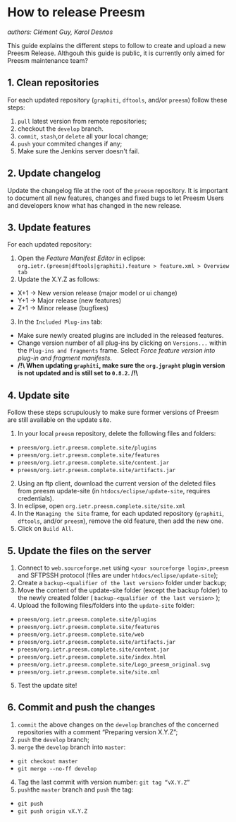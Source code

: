 # How to release Preesm
_authors: Clément Guy, Karol Desnos_

This guide explains the different steps to follow to create and upload a new Preesm Release. Althgouh this guide is public, it is currently only aimed for Preesm maintenance team?



## 1. Clean repositories
For each updated repository (`graphiti`, `dftools`, and/or `preesm`) follow these steps:
  
1. `pull` latest version from remote repositories;
2. checkout the `develop` branch.
3. `commit`, `stash`,or `delete` all your local change;
4. `push` your commited changes if any;
5. Make sure the Jenkins server doesn't fail.

## 2. Update changelog
Update the changelog file at the root of the `preesm` repository. It is important to document all new features, changes and fixed bugs to let Preesm Users and developers know what has changed in the new release.

## 3. Update features
For each updated repository: 

1. Open the _Feature Manifest Editor_ in eclipse:   
```org.ietr.(preesm|dftools|graphiti).feature > feature.xml > Overview tab```  
2. Update the X.Y.Z as follows:
  * X+1 → New version release (major model or ui change)
  * Y+1 → Major release (new features)
  * Z+1 → Minor release (bugfixes)
3. In the `Included Plug-ins` tab: 
  * Make sure newly created plugins are included in the released features.
  * Change version number of all plug-ins by clicking on `Versions...` within the `Plug-ins and fragments` frame. Select _Force feature version into plug-in and fragment manifests_.
  * **/!\ When updating `graphiti`, make sure the `org.jgrapht` plugin version is not updated and is still set to `0.8.2`. /!\\**

## 4. Update site
Follow these steps scrupulously to make sure former versions of Preesm are still available on the update site.

1. In your local `preesm` repository, delete the following files and folders:
  * `preesm/org.ietr.preesm.complete.site/plugins`
  * `preesm/org.ietr.preesm.complete.site/features`
  * `preesm/org.ietr.preesm.complete.site/content.jar`
  * `preesm/org.ietr.preesm.complete.site/artifacts.jar`
2. Using an ftp client, download the current version of the deleted files from preesm update-site (in `htdocs/eclipse/update-site`, requires credentials).
3. In eclipse, open `org.ietr.preesm.complete.site/site.xml`
4. In the `Managing the Site` frame, for each updated repository (`graphiti`, `dftools`, and/or `preesm`), remove the old feature, then add the new one.
5. Click on `Build All`.

## 5. Update the files on the server
1. Connect to `web.sourceforge.net` using `<your sourceforge login>,preesm`
and SFTPSSH protocol (files are under `htdocs/eclipse/update-site`);
2. Create a `backup-<qualifier of the last version>` folder under backup;
3. Move the content of the update-site folder (except the backup folder) to the newly created folder ( `backup-<qualifier of the last version>` );
4. Upload the following files/folders into the `update-site` folder:
  * `preesm/org.ietr.preesm.complete.site/plugins`
  * `preesm/org.ietr.preesm.complete.site/features`
  * `preesm/org.ietr.preesm.complete.site/web`
  * `preesm/org.ietr.preesm.complete.site/artifacts.jar`
  * `preesm/org.ietr.preesm.complete.site/content.jar`
  * `preesm/org.ietr.preesm.complete.site/index.html`
  * `preesm/org.ietr.preesm.complete.site/Logo_preesm_original.svg`
  * `preesm/org.ietr.preesm.complete.site/site.xml`
5. Test the update site!

## 6. Commit and push the changes
1. `commit` the above changes on the `develop` branches of the concerned repositories with a comment “Preparing version X.Y.Z”;
2. `push` the `develop` branch;
3. `merge` the `develop` branch into `master`:
  * `git checkout master`
  * `git merge --no-ff develop`
4. Tag the last commit with version number: `git tag “vX.Y.Z”`
5. `push`the `master` branch and `push` the tag:
  * `git push`
  * `git push origin vX.Y.Z`